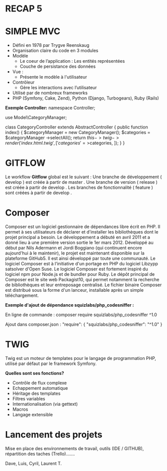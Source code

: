 ﻿# RECAP 5


# SIMPLE MVC


- Défini en 1978 par Trygve Reenskaug
- Organisation claire du code en 3 modules
- Modèle
   - Le coeur de l’application : Les entités représentées
   - Couche de persistance des données
- Vue :
     - Présente le modèle à l'utilisateur
- Contrôleur
     - Gère les interactions avec l’utilisateur
- Utilisé par de nombreux frameworks
- PHP (Symfony, Cake, Zend), Python (Django,
Turbogears), Ruby (Rails)

**Exemple Controller:**
				namespace Controller;
				
use Model\CategoryManager;

class CategoryController extends AbstractController
{
public function index()
 {
$categoryManager = new CategoryManager();
$categories =
$categoryManager ->selectAll();
return
$this->twig->render('index.html.twig', [
'categories'=>$categories,
]);
}
}


# GITFLOW

Le workflow **Gitflow** global est le suivant : Une branche de développement ( develop ) est créée à partir de master . Une branche de version ( release ) est créée à partir de develop . Les branches de fonctionnalité ( feature ) sont créées à partir de develop .


# Composer

Composer est un logiciel gestionnaire de dépendances libre écrit en PHP. Il permet à ses utilisateurs de déclarer et d'installer les bibliothèques dont le projet principal a besoin. Le développement a débuté en avril 2011 et a donné lieu à une première version sortie le 1er mars 2012. Développé au début par Nils Adermann et Jordi Boggiano  (qui continuent encore aujourd'hui à le maintenir), le projet est maintenant disponible sur la plateforme GitHub5. Il est ainsi développé par toute une communauté.
Le logiciel Composer est à l’initiative d'un portage en PHP du logiciel Libzypp satsolver d'Open Suse.
Le logiciel Composer est fortement inspiré du logiciel npm pour Node.js et de bundler pour Ruby.
Le dépôt principal de Composer est le site web Packagist10, qui permet notamment la recherche de bibliothèques et leur entreposage centralisé.
Le fichier binaire Composer est distribué sous la forme d'un lanceur, installable après un simple téléchargement.

**Exemple d'ajout de dépendance squizlabs/php_codesniffer :**

En ligne de commande : 
composer require squizlabs/php_codesniffer ^1.0

Ajout dans composer.json :
"require": {
"squizlabs/php_codesniffer": "^1.0"
}

# TWIG

Twig est un moteur de templates pour le langage de programmation PHP, utilisé par défaut par le framework Symfony.

**Quelles sont ses fonctions?**

- Contrôle de flux complexe
- Echappement automatique
- Héritage des templates
- Filtres variables
- Internationalisation (via gettext)
- Macros
- Langage extensible

# Lancement des projets

Mise en place des environnements de travail, outils (IDE / GITHUB), répartition des taches (Trello).......


Dave, Luis, Cyril, Laurent T.
